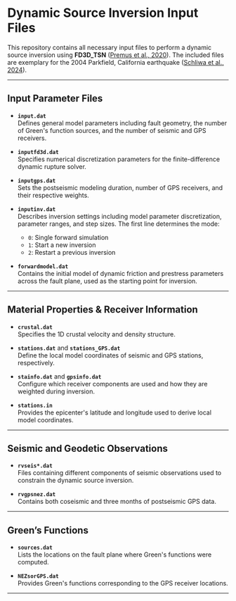 # Dynamic Source Inversion Input Files

This repository contains all necessary input files to perform a dynamic source inversion using **FD3D_TSN** ([Premus et al., 2020](https://doi.org/10.1785/0220190374)). The included files are exemplary for the 2004 Parkfield, California earthquake ([Schliwa et al., 2024](https://doi.org/10.1029/2024JB029410)).

---

## Input Parameter Files

- **`input.dat`**  
  Defines general model parameters including fault geometry, the number of Green's function sources, and the number of seismic and GPS receivers.

- **`inputfd3d.dat`**  
  Specifies numerical discretization parameters for the finite-difference dynamic rupture solver.

- **`inputgps.dat`**  
  Sets the postseismic modeling duration, number of GPS receivers, and their respective weights.

- **`inputinv.dat`**  
  Describes inversion settings including model parameter discretization, parameter ranges, and step sizes. The first line determines the mode:  
  - `0`: Single forward simulation  
  - `1`: Start a new inversion  
  - `2`: Restart a previous inversion

- **`forwardmodel.dat`**  
  Contains the initial model of dynamic friction and prestress parameters across the fault plane, used as the starting point for inversion.

---

## Material Properties & Receiver Information

- **`crustal.dat`**  
  Specifies the 1D crustal velocity and density structure.

- **`stations.dat`** and **`stations_GPS.dat`**  
  Define the local model coordinates of seismic and GPS stations, respectively.

- **`stainfo.dat`** and **`gpsinfo.dat`**  
  Configure which receiver components are used and how they are weighted during inversion.

- **`stations.in`**  
  Provides the epicenter's latitude and longitude used to derive local model coordinates.

---

## Seismic and Geodetic Observations

- **`rvseis*.dat`**  
  Files containing different components of seismic observations used to constrain the dynamic source inversion.

- **`rvgpsnez.dat`**  
  Contains both coseismic and three months of postseismic GPS data.

---

## Green’s Functions

- **`sources.dat`**  
  Lists the locations on the fault plane where Green's functions were computed.

- **`NEZsorGPS.dat`**  
  Provides Green's functions corresponding to the GPS receiver locations.

---

